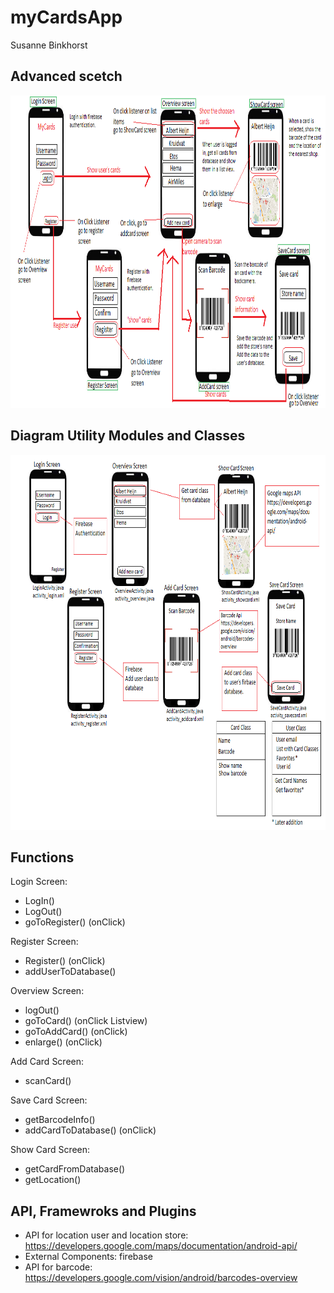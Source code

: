 # myCardsApp
Susanne Binkhorst

## Advanced scetch
<img src="doc/design.png" alt="visual sketch" width="900" height="500"/>

## Diagram Utility Modules and Classes
<img src="doc/utility.png" alt="visual sketch" width="900" height="600"/>

## Functions

Login Screen:
* LogIn()
* LogOut()
* goToRegister() (onClick)

Register Screen:
* Register() (onClick)
* addUserToDatabase()

Overview Screen:
* logOut()
* goToCard() (onClick Listview)
* goToAddCard() (onClick)
* enlarge() (onClick)

Add Card Screen:
* scanCard()

Save Card Screen:
* getBarcodeInfo()
* addCardToDatabase() (onClick)

Show Card Screen:
* getCardFromDatabase()
* getLocation()

## API, Framewroks and Plugins

* API for location user and location store: https://developers.google.com/maps/documentation/android-api/
* External Components: firebase
* API for barcode: https://developers.google.com/vision/android/barcodes-overview

